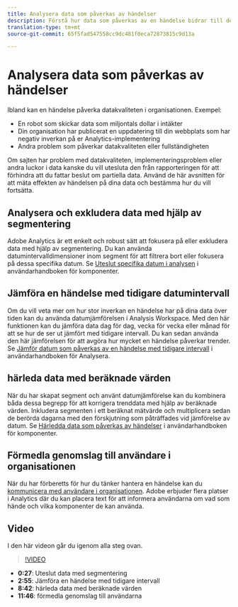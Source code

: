 ```yaml
---
title: Analysera data som påverkas av händelser
description: Förstå hur data som påverkas av en händelse bidrar till den övergripande datakvaliteten.
translation-type: tm+mt
source-git-commit: 65f5fad547558cc9dc481f0eca72873815c9d13a

---
```



# Analysera data som påverkas av händelser

Ibland kan en händelse påverka datakvaliteten i organisationen. Exempel:

* En robot som skickar data som miljontals dollar i intäkter
* Din organisation har publicerat en uppdatering till din webbplats som har negativ inverkan på er Analytics-implementering
* Andra problem som påverkar datakvaliteten eller fullständigheten

Om sajten har problem med datakvaliteten, implementeringsproblem eller andra luckor i data kanske du vill utesluta den från rapporteringen för att förhindra att du fattar beslut om partiella data. Använd de här avsnitten för att mäta effekten av händelsen på dina data och bestämma hur du vill fortsätta.

## Analysera och exkludera data med hjälp av segmentering

Adobe Analytics är ett enkelt och robust sätt att fokusera på eller exkludera data med hjälp av segmentering. Du kan använda datumintervalldimensioner inom segment för att filtrera bort eller fokusera på dessa specifika datum. Se [Uteslut specifika datum i analysen](/help/components/c-segmentation/use-cases/exclude-date-range.md) i användarhandboken för komponenter.

## Jämföra en händelse med tidigare datumintervall

Om du vill veta mer om hur stor inverkan en händelse har på dina data över tiden kan du använda datumjämförelsen i Analysis Workspace. Med den här funktionen kan du jämföra data dag för dag, vecka för vecka eller månad för att se hur de ser ut jämfört med tidigare intervall. Du kan sedan använda den här jämförelsen för att avgöra hur mycket en händelse påverkar trender. Se [Jämför datum som påverkas av en händelse med tidigare intervall](/help/analyze/analysis-workspace/components/calendar-date-ranges/compare-event.md) i användarhandboken för Analysera.

## härleda data med beräknade värden

När du har skapat segment och använt datumjämförelse kan du kombinera båda dessa begrepp för att korrigera trenddata med hjälp av beräknade värden. Inkludera segmenten i ett beräknat mätvärde och multiplicera sedan de berörda dagarna med den förskjutning som påträffades vid jämförelse av datum. Se [Härledda data som påverkas av händelser](/help/components/c-calcmetrics/cm-events.md) i användarhandboken för komponenter.

## Förmedla genomslag till användare i organisationen

När du har förberetts för hur du tänker hantera en händelse kan du [kommunicera med användare i organisationen](event/event-communicate.md). Adobe erbjuder flera platser i Analytics där du kan placera text för att informera användarna om vad som hände och vilka komponenter de kan använda.

## Video

I den här videon går du igenom alla steg ovan.

>[!VIDEO](https://video.tv.adobe.com/v/33316?quality=12)

* **0:27**: Uteslut data med segmentering
* **2:55**: Jämföra en händelse med tidigare intervall
* **8:42**: härleda data med beräknade värden
* **11:46**: förmedla genomslag till användarna
